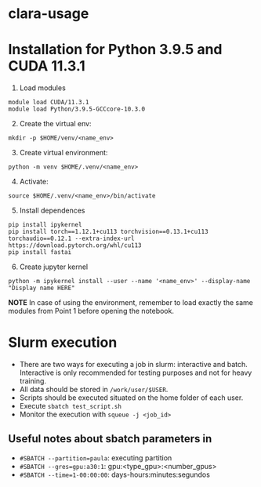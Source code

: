 # clara-usage

# Installation for Python 3.9.5 and CUDA 11.3.1

1. Load modules
```
module load CUDA/11.3.1
module load Python/3.9.5-GCCcore-10.3.0
```
2. Create the virtual env:
```
mkdir -p $HOME/venv/<name_env>
```
3. Create virtual environment:
```
python -m venv $HOME/.venv/<name_env>
```
4. Activate: 
```
source $HOME/.venv/<name_env>/bin/activate
```
5. Install dependences
```
pip install ipykernel
pip install torch==1.12.1+cu113 torchvision==0.13.1+cu113 torchaudio==0.12.1 --extra-index-url https://download.pytorch.org/whl/cu113
pip install fastai
```
6. Create jupyter kernel
```
python -m ipykernel install --user --name '<name_env>' --display-name "Display name HERE"
```

**NOTE**
In case of using the environment, remember to load exactly the same modules from Point 1 before opening the notebook.


# Slurm execution

* There are two ways for executing a job in slurm: interactive and batch. Interactive is only recommended for testing purposes and not for heavy training.
* All data should be stored in `/work/user/$USER`.
* Scripts should be executed situated on the home folder of each user.
* Execute `sbatch test_script.sh`
* Monitor the execution with `squeue -j <job_id>`

## Useful notes about sbatch parameters in 

* `#SBATCH --partition=paula`: executing partition
* `#SBATCH --gres=gpu:a30:1`: gpu:<type_gpu>:<number_gpus>
* `#SBATCH --time=1-00:00:00`: days-hours:minutes:segundos

